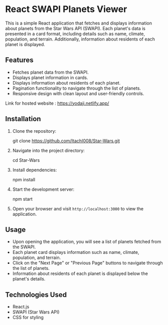 # React SWAPI Planets Viewer

This is a simple React application that fetches and displays information about planets from the Star Wars API (SWAPI). Each planet's data is presented in a card format, including details such as name, climate, population, and terrain. Additionally, information about residents of each planet is displayed.

## Features

- Fetches planet data from the SWAPI.
- Displays planet information in cards.
- Displays information about residents of each planet.
- Pagination functionality to navigate through the list of planets.
- Responsive design with clean layout and user-friendly controls.

Link for hosted website : https://yodaji.netlify.app/
## Installation

1. Clone the repository:

    
    git clone https://github.com/ItachI008/Star-Wars.git
    

2. Navigate into the project directory:

    
    cd Star-Wars
    

3. Install dependencies:

    
    npm install
    

4. Start the development server:

    
    npm start
    

5. Open your browser and visit `http://localhost:3000` to view the application.

## Usage

- Upon opening the application, you will see a list of planets fetched from the SWAPI.
- Each planet card displays information such as name, climate, population, and terrain.
- Click on the "Next Page" or "Previous Page" buttons to navigate through the list of planets.
- Information about residents of each planet is displayed below the planet's details.

## Technologies Used

- React.js
- SWAPI (Star Wars API)
- CSS for styling


